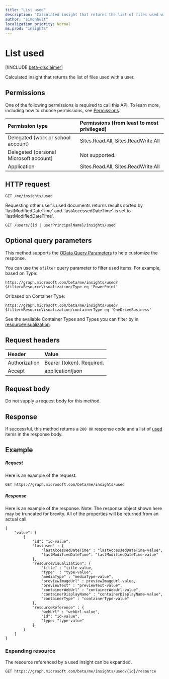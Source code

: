 ```yaml
---
title: "List used"
description: "Calculated insight that returns the list of files used with a user."
author: "simonhult"
localization_priority: Normal
ms.prod: "insights"
---
```


# List used

[!INCLUDE [beta-disclaimer](../../includes/beta-disclaimer.md)]

Calculated insight that returns the list of files used with a user.

## Permissions
One of the following permissions is required to call this API. To learn more, including how to choose permissions, see [Permissions](/graph/permissions-reference).

|Permission type      | Permissions (from least to most privileged)              |
|:--------------------|:---------------------------------------------------------|
|Delegated (work or school account) | Sites.Read.All, Sites.ReadWrite.All    |
|Delegated (personal Microsoft account) | Not supported.    |
|Application | Sites.Read.All, Sites.ReadWrite.All |

## HTTP request
```http
GET /me/insights/used
```
Requesting other user's used documents returns results sorted by 'lastModifiedDateTime' and 'lastAccessedDateTime' is set to 'lastModifiedDateTime'.
```http
GET /users/{id | userPrincipalName}/insights/used
```

## Optional query parameters
This method supports the [OData Query Parameters](https://developer.microsoft.com/graph/docs/concepts/query_parameters) to help customize the response.

You can use the `$filter` query parameter to filter used items. For example, based on Type:

`https://graph.microsoft.com/beta/me/insights/used?$filter=ResourceVisualization/Type eq 'PowerPoint'`

Or based on Container Type:

`https://graph.microsoft.com/beta/me/insights/used?$filter=ResourceVisualization/containerType eq 'OneDriveBusiness'`

See the available Container Types and Types you can filter by in [resourceVisualization](../resources/insights-resourcevisualization.md).


## Request headers
| Header       |  Value|
|:-------------|:------|
| Authorization  | Bearer {token}. Required.|
| Accept  | application/json|

## Request body
Do not supply a request body for this method.

## Response

If successful, this method returns a `200 OK` response code and a list of [used](../resources/insights-used.md) items in the response body.
## Example

##### Request

Here is an example of the request.
```http
GET https://graph.microsoft.com/beta/me/insights/used
```

##### Response

Here is an example of the response. Note: The response object shown here may be truncated for brevity. All of the properties will be returned from an actual call. 
```http
{
    "value": [
        {   
            "id": "id-value",
            "lastused" : { 
                "lastAccessedDateTime" : "lastAccessedDateTime-value", 
                "lastModifiedDateTime": "lastModifiedDateTime-value" 
            },
            "resourceVisualization": { 
                "title" : "title-value, 
                "type"  : "type-value",
                "mediaType" : "mediaType-value",
                "previewImageUrl" : previewImageUrl-value, 
                "previewText" : "previewText-value", 
                "containerWebUrl" : "containerWebUrl-value", 
                "containerDisplayName" : "containerDisplayName-value", 
                "containerType" : "containerType-value" 
            }, 
            "resourceReference" : { 
                "webUrl" : "webUrl-value", 
                "id": "id-value", 
                "type: "type-value" 
            }
        }
    ]
}
```

### Expanding resource
The resource referenced by a used insight can be expanded.
```http
GET https://graph.microsoft.com/beta/me/insights/used/{id}/resource
```
